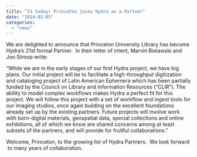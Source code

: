 ```yaml
---
title: "21 today! Princeton joins Hydra as a Partner"
date: "2014-02-03"
categories: 
  - "news"
---
```


We are delighted to announce that Princeton University Library has become Hydra’s 21st formal Partner.  In their letter of intent, Marvin Bielawski and Jon Stroop write:

“While we are in the early stages of our first Hydra project, we have big plans. Our initial project will be to facilitate a high-throughput digitization and cataloging project of Latin American Ephemera which has been partially funded by the Council on Library and Information Resources (“CLIR”). The ability to model complex workflows makes Hydra a perfect fit for this project. We will follow this project with a set of workflow and ingest tools for our imaging studios, once again building on the excellent foundations already set up by the existing partners. Future projects will involve work with born-digital materials, geospatial data, special collections and online exhibitions, all of which we know are shared concerns among at least subsets of the partners, and will provide for fruitful collaborations.”

Welcome, Princeton, to the growing list of Hydra Partners.  We look forward  to many years of collaboration.
